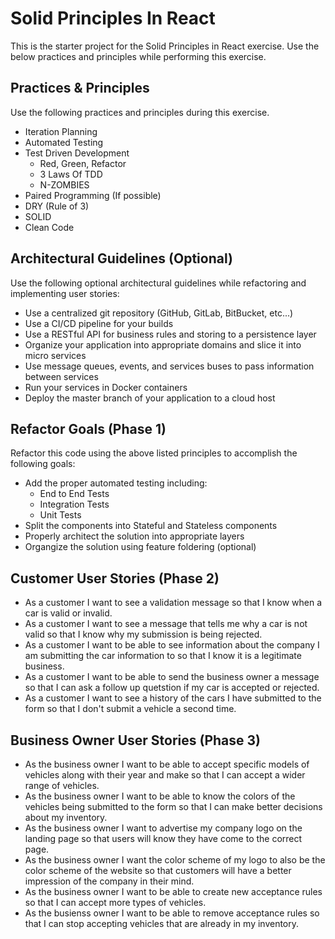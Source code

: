 # Solid Principles In React

This is the starter project for the Solid Principles in React exercise.  Use the below practices and principles while performing this exercise.

## Practices & Principles

Use the following practices and principles during this exercise.

- Iteration Planning
- Automated Testing
- Test Driven Development
    - Red, Green, Refactor
    - 3 Laws Of TDD
    - N-ZOMBIES
- Paired Programming (If possible)
- DRY (Rule of 3)
- SOLID
- Clean Code

## Architectural Guidelines (Optional)

Use the following optional architectural guidelines while refactoring and implementing user stories:

- Use a centralized git repository (GitHub, GitLab, BitBucket, etc...)
- Use a CI/CD pipeline for your builds
- Use a RESTful API for business rules and storing to a persistence layer
- Organize your application into appropriate domains and slice it into micro services
- Use message queues, events, and services buses to pass information between services
- Run your services in Docker containers
- Deploy the master branch of your application to a cloud host

## Refactor Goals (Phase 1)

Refactor this code using the above listed principles to accomplish the following goals:

- Add the proper automated testing including:
    - End to End Tests
    - Integration Tests
    - Unit Tests
- Split the components into Stateful and Stateless components
- Properly architect the solution into appropriate layers
- Organgize the solution using feature foldering (optional)

## Customer User Stories (Phase 2)

- As a customer I want to see a validation message so that I know when a car is valid or invalid.
- As a customer I want to see a message that tells me why a car is not valid so that I know why my submission is being rejected.
- As a customer I want to be able to see information about the company I am submitting the car information to so that I know it is a legitimate business.
- As a customer I want to be able to send the business owner a message so that I can ask a follow up quetstion if my car is accepted or rejected.
- As a customer I want to see a history of the cars I have submitted to the form so that I don't submit a vehicle a second time.

## Business Owner User Stories (Phase 3)

- As the business owner I want to be able to accept specific models of vehicles along with their year and make so that I can accept a wider range of vehicles.
- As the business owner I want to be able to know the colors of the vehicles being submitted to the form so that I can make better decisions about my inventory.
- As the business owner I want to advertise my company logo on the landing page so that users will know they have come to the correct page.
- As the business owner I want the color scheme of my logo to also be the color scheme of the website so that customers will have a better impression of the company in their mind.
- As the business owner I want to be able to create new acceptance rules so that I can accept more types of vehicles.
- As the busienss owner I want to be able to remove acceptance rules so that I can stop accepting vehicles that are already in my inventory.
